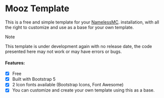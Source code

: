 # Mooz Template
This is a free and simple template for your [NamelessMC](https://namelessmc.com/). installation, with all the right to customize and use as a base for your own template.

> [!NOTE]
> This template is under development again with no release date, the code presented here may not work or may have errors or bugs.

#### Features:
- [x] Free
- [x] Built with Bootstrap 5
- [x] 2 Icon fonts available (Bootstrap Icons, Font Awesome)
- [x] You can customize and create your own template using this as a base.
